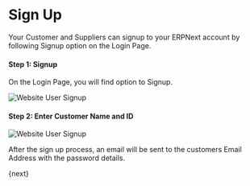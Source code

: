 <!-- add-breadcrumbs -->
# Sign Up

Your Customer and Suppliers can signup to your ERPNext account by following Signup option on the Login Page.

#### Step 1: Signup

On the Login Page, you will find option to Signup.

<img class="screenshot" alt="Website User Signup" src="{{docs_base_url}}/v13/assets/img/website/website-login.png">

#### Step 2: Enter Customer Name and ID

<img class="screenshot" alt="Website User Signup" src="{{docs_base_url}}/v13/assets/img/website/website-signup-details.png">

After the sign up process, an email will be sent to the customers Email Address with the password details.

{next}
